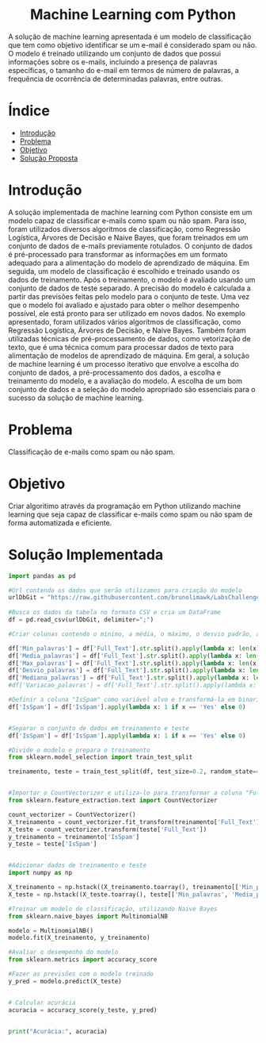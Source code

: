 
<h1 align="center"> Machine Learning com Python </h1>
A solução de machine learning apresentada é um modelo de classificação que tem como objetivo identificar se um e-mail é considerado spam ou não. O modelo é treinado utilizando um conjunto de dados que possui informações sobre os e-mails, incluindo a presença de palavras específicas, o tamanho do e-mail em termos de número de palavras, a frequência de ocorrência de determinadas palavras, entre outras.


# Índice

* [Introdução](#introdução)
* [Problema](#problema)
* [Objetivo](#objetivo)
* [Solução Proposta](#objetivo)
  
 
# Introdução

A solução implementada de machine learning com Python consiste em um modelo capaz de classificar e-mails como spam ou não spam. Para isso, foram utilizados diversos algoritmos de classificação, como Regressão Logística, Árvores de Decisão e Naive Bayes, que foram treinados em um conjunto de dados de e-mails previamente rotulados.
O conjunto de dados é pré-processado para transformar as informações em um formato adequado para a alimentação do modelo de aprendizado de máquina. Em seguida, um modelo de classificação é escolhido e treinado usando os dados de treinamento.
Após o treinamento, o modelo é avaliado usando um conjunto de dados de teste separado. A precisão do modelo é calculada a partir das previsões feitas pelo modelo para o conjunto de teste. Uma vez que o modelo foi avaliado e ajustado para obter o melhor desempenho possível, ele está pronto para ser utilizado em novos dados.
No exemplo apresentado, foram utilizados vários algoritmos de classificação, como Regressão Logística, Árvores de Decisão, e Naive Bayes. Também foram utilizadas técnicas de pré-processamento de dados, como vetorização de texto, que é uma técnica comum para processar dados de texto para alimentação de modelos de aprendizado de máquina.
Em geral, a solução de machine learning é um processo iterativo que envolve a escolha do conjunto de dados, a pré-processamento dos dados, a escolha e treinamento do modelo, e a avaliação do modelo. A escolha de um bom conjunto de dados e a seleção do modelo apropriado são essenciais para o sucesso da solução de machine learning.


# Problema

Classificação de e-mails como spam ou não spam. 


# Objetivo

Criar algoritimo através da programação em Python utilizando machine learning que seja capaz de classificar e-mails como spam ou não spam de forma automatizada e eficiente.  

# Solução Implementada

```python
import pandas as pd

#Url contendo os dados que serão utilizamos para criação do modelo
urlDbGit = "https://raw.githubusercontent.com/brunolimawk/LabsChallenge/main/DataBase.csv"
 
#Busca os dados da tabela no formato CSV e cria um DataFrame
df = pd.read_csv(urlDbGit, delimiter=";")

#Criar colunas contendo o mínimo, a média, o máximo, o desvio padrão, a mediana e a variação de palavras da coluna Full_Text

df['Min_palavras'] = df['Full_Text'].str.split().apply(lambda x: len(x)).min()
df['Media_palavras'] = df['Full_Text'].str.split().apply(lambda x: len(x)).mean()
df['Max_palavras'] = df['Full_Text'].str.split().apply(lambda x: len(x)).max()
df['Desvio_palavras'] = df['Full_Text'].str.split().apply(lambda x: len(x)).std()
df['Mediana_palavras'] = df['Full_Text'].str.split().apply(lambda x: len(x)).median()
#df['Variacao_palavras'] = df['Full_Text'].str.split().apply(lambda x: max(x) - min(x)) 

#Definir a coluna "IsSpam" como variável alvo e transformá-la em binarios
df['IsSpam'] = df['IsSpam'].apply(lambda x: 1 if x == 'Yes' else 0)


#Separar o conjunto de dados em treinamento e teste
df['IsSpam'] = df['IsSpam'].apply(lambda x: 1 if x == 'Yes' else 0)

#Divide o modelo e prepara o treinamento
from sklearn.model_selection import train_test_split

treinamento, teste = train_test_split(df, test_size=0.2, random_state=42)


#Importar o CountVectorizer e utiliza-lo para transformar a coluna "Full_Text" em uma matriz
from sklearn.feature_extraction.text import CountVectorizer

count_vectorizer = CountVectorizer()
X_treinamento = count_vectorizer.fit_transform(treinamento['Full_Text'])
X_teste = count_vectorizer.transform(teste['Full_Text'])
y_treinamento = treinamento['IsSpam']
y_teste = teste['IsSpam']


#Adicionar dados de treinamento e teste
import numpy as np

X_treinamento = np.hstack((X_treinamento.toarray(), treinamento[['Min_palavras', 'Media_palavras', 'Max_palavras', 'Desvio_palavras', 'Mediana_palavras']].values))
X_teste = np.hstack((X_teste.toarray(), teste[['Min_palavras', 'Media_palavras', 'Max_palavras', 'Desvio_palavras', 'Mediana_palavras']].values))

#Treinar um modelo de classificação, utilizando Naive Bayes
from sklearn.naive_bayes import MultinomialNB

modelo = MultinomialNB()
modelo.fit(X_treinamento, y_treinamento)

#Avaliar o desempenho do modelo
from sklearn.metrics import accuracy_score 

#Fazer as previsões com o modelo treinado
y_pred = modelo.predict(X_teste)


# Calcular acurácia
acuracia = accuracy_score(y_teste, y_pred)

 
print("Acurácia:", acuracia)
```



